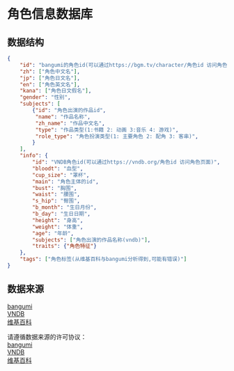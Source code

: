 # 角色信息数据库

## 数据结构

```json
{
    "id": "bangumi的角色id(可以通过https://bgm.tv/character/角色id 访问角色页面)",
    "zh": ["角色中文名"],
    "jp": ["角色日文名"],
    "en": ["角色英文名"],
    "kana": ["角色日文假名"],
    "gender": "性别",
    "subjects": [
        {"id": "角色出演的作品id",
         "name": "作品名称",
         "zh_name": "作品中文名",
         "type": "作品类型(1:书籍 2: 动画 3:音乐 4: 游戏)",
         "role_type": "角色扮演类型(1: 主要角色 2: 配角 3: 客串)",
        }
    ],
    "info": {
        "id": "VNDB角色id(可以通过https://vndb.org/角色id 访问角色页面)",
        "bloodt": "血型",
        "cup_size": "罩杯",
        "main": "角色主体的id",
        "bust": "胸围",
        "waist": "腰围",
        "s_hip": "臀围",
        "b_month": "生日月份",
        "b_day": "生日日期",
        "height": "身高",
        "weight": "体重",
        "age": "年龄",
        "subjects": ["角色出演的作品名称(vndb)"],
        "traits": {"角色特征"}
    },
    "tags": ["角色标签(从维基百科与bangumi分析得到,可能有错误)"]
}
```

## 数据来源

[bangumi](https://bgm.tv/)  
[VNDB](https://vndb.org/)  
[维基百科](https://ja.wikipedia.org/)  

请遵循数据来源的许可协议：  
[bangumi](https://bgm.tv/about/copyright)  
[VNDB](https://vndb.org/d17#4)  
[维基百科](https://dumps.wikimedia.org/legal.html)  
